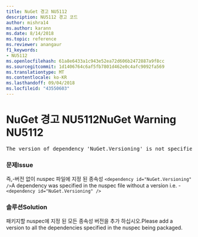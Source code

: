 ```yaml
---
title: NuGet 경고 NU5112
description: NU5112 경고 코드
author: mishra14
ms.author: karann
ms.date: 8/14/2018
ms.topic: reference
ms.reviewer: anangaur
f1_keywords:
- NU5112
ms.openlocfilehash: 61a8e6433a1c943e52ea72d606b2472887a9f8cc
ms.sourcegitcommit: 1d1406764c6af5fb7801d462e0c4afc9092fa569
ms.translationtype: MT
ms.contentlocale: ko-KR
ms.lasthandoff: 09/04/2018
ms.locfileid: "43550603"
---
```

# <a name="nuget-warning-nu5112"></a><span data-ttu-id="e345e-103">NuGet 경고 NU5112</span><span class="sxs-lookup"><span data-stu-id="e345e-103">NuGet Warning NU5112</span></span>
<pre>The version of dependency 'NuGet.Versioning' is not specified. Specify the version of dependency and rebuild your package.</pre>

### <a name="issue"></a><span data-ttu-id="e345e-104">문제</span><span class="sxs-lookup"><span data-stu-id="e345e-104">Issue</span></span>

<span data-ttu-id="e345e-105">즉,-버전 없이 nuspec 파일에 지정 된 종속성 `<dependency id="NuGet.Versioning" />`</span><span class="sxs-lookup"><span data-stu-id="e345e-105">A dependency was specified in the nuspec file without a version i.e. - `<dependency id="NuGet.Versioning" />`</span></span>


### <a name="solution"></a><span data-ttu-id="e345e-106">솔루션</span><span class="sxs-lookup"><span data-stu-id="e345e-106">Solution</span></span>

<span data-ttu-id="e345e-107">패키지할 nuspec에 지정 된 모든 종속성 버전을 추가 하십시오.</span><span class="sxs-lookup"><span data-stu-id="e345e-107">Please add a version to all the dependencies specified in the nuspec being packaged.</span></span>

